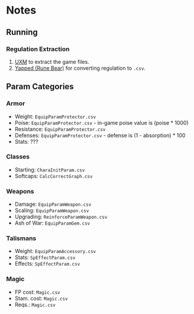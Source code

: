 # Notes

## Running

### Regulation Extraction

1. [UXM](https://cdn.discordapp.com/attachments/529900741998149643/949045219175825448/UXM_2.4.ER_EldenRingQuickhack.zip) to extract the game files.
2. [Yapped (Rune Bear)](https://github.com/vawser/Yapped-Rune-Bear) for converting regulation to `.csv`.

## Param Categories

### Armor

-   Weight: `EquipParamProtector.csv`
-   Poise: `EquipParamProtector.csv` - in-game poise value is (poise \* 1000)
-   Resistance: `EquipParamProtector.csv`
-   Defenses: `EquipParamProtector.csv` - defense is (1 - absorption) \* 100
-   Stats: ???

### Classes

-   Starting: `CharaInitParam.csv`
-   Softcaps: `CalcCorrectGraph.csv`

### Weapons

-   Damage: `EquipParamWeapon.csv`
-   Scaling: `EquipParamWeapon.csv`
-   Upgrading: `ReinforceParamWeapon.csv`
-   Ash of War: `EquipParamGem.csv`

### Talismans

-   Weight: `EquipParamAccessory.csv`
-   Stats: `SpEffectParam.csv`
-   Effects: `SpEffectParam.csv`

### Magic

-   FP cost: `Magic.csv`
-   Stam. cost: `Magic.csv`
-   Reqs.: `Magic.csv`
